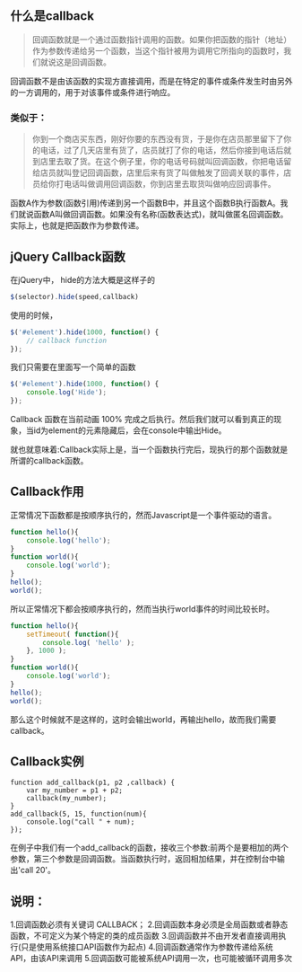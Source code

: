 ## 什么是callback

>回调函数就是一个通过函数指针调用的函数。如果你把函数的指针（地址）作为参数传递给另一个函数，当这个指针被用为调用它所指向的函数时，我们就说这是回调函数。

回调函数不是由该函数的实现方直接调用，而是在特定的事件或条件发生时由另外的一方调用的，用于对该事件或条件进行响应。
### 类似于：
>你到一个商店买东西，刚好你要的东西没有货，于是你在店员那里留下了你的电话，过了几天店里有货了，店员就打了你的电话，然后你接到电话后就到店里去取了货。在这个例子里，你的电话号码就叫回调函数，你把电话留给店员就叫登记回调函数，店里后来有货了叫做触发了回调关联的事件，店员给你打电话叫做调用回调函数，你到店里去取货叫做响应回调事件。

 函数A作为参数(函数引用)传递到另一个函数B中，并且这个函数B执行函数A。我们就说函数A叫做回调函数。如果没有名称(函数表达式)，就叫做匿名回调函数。
实际上，也就是把函数作为参数传递。

## jQuery   Callback函数
在jQuery中， hide的方法大概是这样子的
```javascript
$(selector).hide(speed,callback)
```
使用的时候，
```javascript
$('#element').hide(1000, function() {
    // callback function
});
```
我们只需要在里面写一个简单的函数
```javascript
$('#element').hide(1000, function() {
    console.log('Hide');
});
```
Callback 函数在当前动画 100% 完成之后执行。然后我们就可以看到真正的现象，当id为element的元素隐藏后，会在console中输出Hide。

就也就意味着:Callback实际上是，当一个函数执行完后，现执行的那个函数就是所谓的callback函数。

## Callback作用
正常情况下函数都是按顺序执行的，然而Javascript是一个事件驱动的语言。
```javascript
function hello(){
    console.log('hello');
}
function world(){
    console.log('world');
}
hello();
world();
```
所以正常情况下都会按顺序执行的，然而当执行world事件的时间比较长时。
```javascript
function hello(){
    setTimeout( function(){
        console.log( 'hello' );
    }, 1000 );
}
function world(){
    console.log('world');
}
hello();
world();
```
那么这个时候就不是这样的，这时会输出world，再输出hello，故而我们需要callback。

## Callback实例
```
function add_callback(p1, p2 ,callback) {
    var my_number = p1 + p2;
    callback(my_number);
}
add_callback(5, 15, function(num){
    console.log("call " + num);
});
```

在例子中我们有一个add_callback的函数，接收三个参数:前两个是要相加的两个参数，第三个参数是回调函数。当函数执行时，返回相加结果，并在控制台中输出'call 20'。


## 说明：
1.回调函数必须有关键词 CALLBACK；
2.回调函数本身必须是全局函数或者静态函数，不可定义为某个特定的类的成员函数
3.回调函数并不由开发者直接调用执行(只是使用系统接口API函数作为起点)
4.回调函数通常作为参数传递给系统API，由该API来调用
5.回调函数可能被系统API调用一次，也可能被循环调用多次
